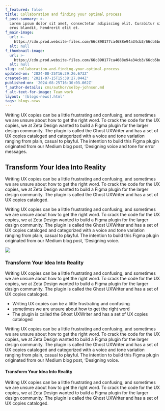 ```yaml
---
f_featured: false
title: Collaboration and finding your optimal process
f_post-summary: >-
  Lorem ipsum dolor sit amet, consectetur adipiscing elit. Curabitur sit amet
  eros blandit, hendrerit elit et.
f_main-image:
  url: >-
    https://cdn.prod.website-files.com/66c890177ca4688e94a34cb3/66cb5bdfbb2507576b084991_enterprise%2015.png
  alt: null
f_thumbnail-image:
  url: >-
    https://cdn.prod.website-files.com/66c890177ca4688e94a34cb3/66cb5bdfbb2507576b084991_enterprise%2015.png
  alt: null
slug: collaboration-and-finding-your-optimal-process
updated-on: '2024-08-25T16:29:26.673Z'
created-on: '2021-07-15T15:38:27.044Z'
published-on: '2024-08-25T16:30:03.062Z'
f_author-details: cms/author/selby-johnson.md
f_alt-text-for-image: Team work
layout: '[blogs-news].html'
tags: blogs-news
---
```


Writing UX copies can be a little frustrating and confusing, and sometimes we are unsure about how to get the right word. To crack the code for the UX copies, we at Zeta Design wanted to build a Figma plugin for the larger design community. The plugin is called the Ghost UXWriter and has a set of UX copies cataloged and categorized with a voice and tone variation ranging from plain, casual to playful. The intention to build this Figma plugin originated from our Medium blog post, ‘Designing voice and tone for error messages.

Transform Your Idea Into Reality
--------------------------------

Writing UX copies can be a little frustrating and confusing, and sometimes we are unsure about how to get the right word. To crack the code for the UX copies, we at Zeta Design wanted to build a Figma plugin for the larger design community. The plugin is called the Ghost UXWriter and has a set of UX copies cataloged.

Writing UX copies can be a little frustrating and confusing, and sometimes we are unsure about how to get the right word. To crack the code for the UX copies, we at Zeta Design wanted to build a Figma plugin for the larger design community. The plugin is called the Ghost UXWriter and has a set of UX copies cataloged and categorized with a voice and tone variation ranging from plain, casual to playful. The intention to build this Figma plugin originated from our Medium blog post, ‘Designing voice.

![](https://uploads-ssl.webflow.com/66c890177ca4688e94a34cb3/66cb5be63d9513e78301e0e3_66c890177ca4688e94a34cc1_blog-thumbnail-4.jpeg)

### Transform Your Idea Into Reality

Writing UX copies can be a little frustrating and confusing, and sometimes we are unsure about how to get the right word. To crack the code for the UX copies, we at Zeta Design wanted to build a Figma plugin for the larger design community. The plugin is called the Ghost UXWriter and has a set of UX copies cataloged.

*   Writing UX copies can be a little frustrating and confusing
*   sometimes we are unsure about how to get the right word
*   The plugin is called the Ghost UXWriter and has a set of UX copies cataloged

Writing UX copies can be a little frustrating and confusing, and sometimes we are unsure about how to get the right word. To crack the code for the UX copies, we at Zeta Design wanted to build a Figma plugin for the larger design community. The plugin is called the Ghost UXWriter and has a set of UX copies cataloged and categorized with a voice and tone variation ranging from plain, casual to playful. The intention to build this Figma plugin originated from our Medium blog post, ‘Designing voice.

#### Transform Your Idea Into Reality

Writing UX copies can be a little frustrating and confusing, and sometimes we are unsure about how to get the right word. To crack the code for the UX copies, we at Zeta Design wanted to build a Figma plugin for the larger design community. The plugin is called the Ghost UXWriter and has a set of UX copies cataloged.
